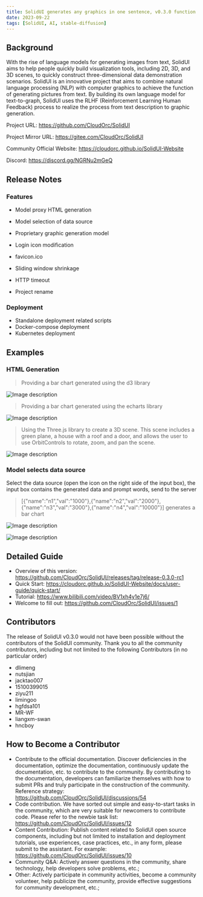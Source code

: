 ```yaml
---
title: SolidUI generates any graphics in one sentence, v0.3.0 function introduction
date: 2023-09-22
tags: [SolidUI, AI, stable-diffusion]
---
```


## Background

With the rise of language models for generating images from text, SolidUI aims to help people quickly build visualization tools, including 2D, 3D, and 3D scenes, to quickly construct three-dimensional data demonstration scenarios. SolidUI is an innovative project that aims to combine natural language processing (NLP) with computer graphics to achieve the function of generating pictures from text. By building its own language model for text-to-graph, SolidUI uses the RLHF (Reinforcement Learning Human Feedback) process to realize the process from text description to graphic generation.

Project URL: https://github.com/CloudOrc/SolidUI

Project Mirror URL: https://gitee.com/CloudOrc/SolidUI

Community Official Website: https://cloudorc.github.io/SolidUI-Website

Discord: https://discord.gg/NGRNu2mGeQ

## Release Notes
### Features

* Model proxy HTML generation

* Model selection of data source
* Proprietary graphic generation model
* Login icon modification
* favicon.ico
* Sliding window shrinkage
* HTTP timeout
* Project rename

### Deployment

* Standalone deployment related scripts
* Docker-compose deployment
* Kubernetes deployment

## Examples
### HTML Generation

> Providing a bar chart generated using the d3 library

![Image description](/blog/030/image1.png)

> Providing a bar chart generated using the echarts library

![Image description](/blog/030/image2.png)

> Using the Three.js library to create a 3D scene. This scene includes a green plane, a house with a roof and a door, and allows the user to use OrbitControls to rotate, zoom, and pan the scene.

![Image description](/blog/030/image3.png)

### Model selects data source

Select the data source (open the icon on the right side of the input box), the input box contains the generated data and prompt words, send to the server

> [{"name":"n1","val":"1000"},{"name":"n2","val":"2000"},{"name":"n3","val":"3000"},{"name":"n4","val":"10000"}] generates a bar chart

![Image description](/blog/030/image4.png)

![Image description](/blog/030/image5.png)

## Detailed Guide

* Overview of this version: https://github.com/CloudOrc/SolidUI/releases/tag/release-0.3.0-rc1
* Quick Start: https://cloudorc.github.io/SolidUI-Website/docs/user-guide/quick-start/
* Tutorial: https://www.bilibili.com/video/BV1xh4y1e7j6/
* Welcome to fill out: https://github.com/CloudOrc/SolidUI/issues/1

## Contributors
The release of SolidUI v0.3.0 would not have been possible without the contributors of the SolidUI community. Thank you to all the community contributors, including but not limited to the following Contributors (in no particular order)

* dlimeng
* nutsjian
* jacktao007
* 15100399015
* ziyu211
* limingoo
* hgfdsa101
* MR-WF
* liangxm-swan
* hncboy

## How to Become a Contributor

* Contribute to the official documentation. Discover deficiencies in the documentation, optimize the documentation, continuously update the documentation, etc. to contribute to the community. By contributing to the documentation, developers can familiarize themselves with how to submit PRs and truly participate in the construction of the community. Reference strategy: https://github.com/CloudOrc/SolidUI/discussions/54
* Code contribution. We have sorted out simple and easy-to-start tasks in the community, which are very suitable for newcomers to contribute code. Please refer to the newbie task list: https://github.com/CloudOrc/SolidUI/issues/12
* Content Contribution: Publish content related to SolidUI open source components, including but not limited to installation and deployment tutorials, use experiences, case practices, etc., in any form, please submit to the assistant. For example: https://github.com/CloudOrc/SolidUI/issues/10
* Community Q&A: Actively answer questions in the community, share technology, help developers solve problems, etc.;
* Other: Actively participate in community activities, become a community volunteer, help publicize the community, provide effective suggestions for community development, etc.;